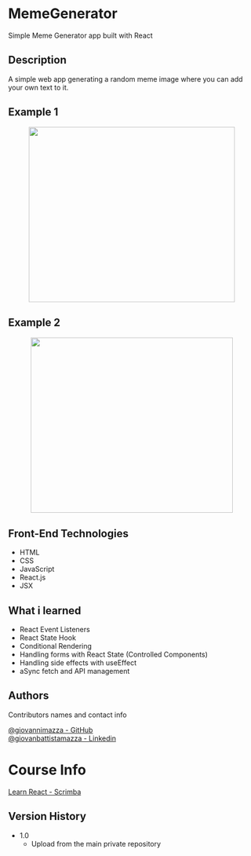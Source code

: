 # MemeGenerator

Simple Meme Generator app built with React

## Description

A simple web app generating a random meme image where you can add your own text to it.

## Example 1
<p align="center">
<img align="center" src="https://user-images.githubusercontent.com/122443888/225367999-e3275a2b-4325-45ac-b2ab-909f527951cf.png" width="420" height="357.5" />
</p>
 
## Example 2
<p align="center">
<img src="https://user-images.githubusercontent.com/122443888/225368374-fd99c33c-dd03-4240-8d8a-889048b66f8f.png" width="412.5" height="357.5" />
</p>
 
## Front-End Technologies

* HTML
* CSS
* JavaScript
* React.js
* JSX

## What i learned

* React Event Listeners
* React State Hook
* Conditional Rendering
* Handling forms with React State (Controlled Components)
* Handling side effects with useEffect 
* aSync fetch and API management

## Authors

Contributors names and contact info

[@giovannimazza - GitHub](https://github.com/giovannimazza) </br>
[@giovanbattistamazza - Linkedin](https://www.linkedin.com/in/giovanbattistamazza/)

# Course Info
[Learn React - Scrimba](https://scrimba.com/learn/learnreact)

## Version History

* 1.0
    * Upload from the main private repository
 

